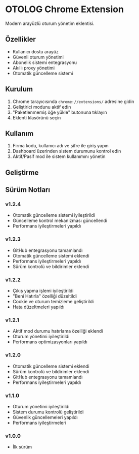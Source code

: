 # OTOLOG Chrome Extension

Modern arayüzlü oturum yönetim eklentisi.

## Özellikler

- Kullanıcı dostu arayüz
- Güvenli oturum yönetimi
- Abonelik sistemi entegrasyonu
- Akıllı proxy yönetimi
- Otomatik güncelleme sistemi

## Kurulum

1. Chrome tarayıcısında `chrome://extensions/` adresine gidin
2. Geliştirici modunu aktif edin
3. "Paketlenmemiş öğe yükle" butonuna tıklayın
4. Eklenti klasörünü seçin

## Kullanım

1. Firma kodu, kullanıcı adı ve şifre ile giriş yapın
2. Dashboard üzerinden sistem durumunu kontrol edin
3. Aktif/Pasif mod ile sistem kullanımını yönetin

## Geliştirme

## Sürüm Notları

### v1.2.4
- Otomatik güncelleme sistemi iyileştirildi
- Güncelleme kontrol mekanizması güncellendi
- Performans iyileştirmeleri yapıldı

### v1.2.3
- GitHub entegrasyonu tamamlandı
- Otomatik güncelleme sistemi eklendi
- Performans iyileştirmeleri yapıldı
- Sürüm kontrolü ve bildirimler eklendi

### v1.2.2
- Çıkış yapma işlemi iyileştirildi
- "Beni Hatırla" özelliği düzeltildi
- Cookie ve oturum temizleme geliştirildi
- Hata düzeltmeleri yapıldı

### v1.2.1
- Aktif mod durumu hatırlama özelliği eklendi
- Oturum yönetimi iyileştirildi
- Performans optimizasyonları yapıldı

### v1.2.0
- Otomatik güncelleme sistemi eklendi
- Sürüm kontrolü ve bildirimler eklendi
- GitHub entegrasyonu tamamlandı
- Performans iyileştirmeleri yapıldı

### v1.1.0
- Oturum yönetimi iyileştirildi
- Sistem durumu kontrolü geliştirildi
- Güvenlik güncellemeleri yapıldı
- Performans iyileştirmeleri

### v1.0.0
- İlk sürüm
